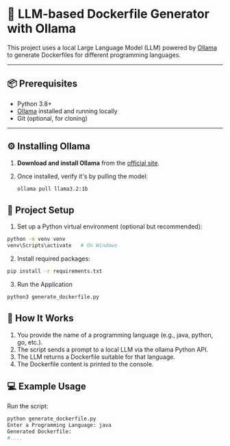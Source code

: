 # 🐳 LLM-based Dockerfile Generator with Ollama

This project uses a local Large Language Model (LLM) powered by [Ollama](https://ollama.com/) to generate Dockerfiles for different programming languages.

---

## 📦 Prerequisites

- Python 3.8+
- [Ollama](https://ollama.com/download) installed and running locally
- Git (optional, for cloning)

---

## ⚙️ Installing Ollama

1. **Download and install Ollama** from the [official site](https://ollama.com/download).
2. Once installed, verify it's by pulling the model:

   ```bash
   ollama pull llama3.2:1b
   ```

## 🚀 Project Setup

1. Set up a Python virtual environment (optional but recommended):
```bash
python -m venv venv
venv\Scripts\activate   # On Windows
```

2. Install required packages:
```bash
pip install -r requirements.txt
```
3. Run the Application
```bash
python3 generate_dockerfile.py
```
## 🧠 How It Works
1. You provide the name of a programming language (e.g., java, python, go, etc.).
2. The script sends a prompt to a local LLM via the ollama Python API.
3. The LLM returns a Dockerfile suitable for that language.
4. The Dockerfile content is printed to the console.

## 💻 Example Usage

Run the script:

```bash
python generate_dockerfile.py
Enter a Programming Language: java
Generated Dockerfile:
#....
``` 
